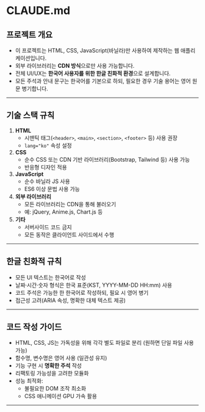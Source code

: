 # CLAUDE.md

## 프로젝트 개요

- 이 프로젝트는 HTML, CSS, JavaScript(바닐라)만 사용하여 제작하는 웹 애플리케이션입니다.
- 외부 라이브러리는 **CDN 방식**으로만 사용 가능합니다.
- 전체 UI/UX는 **한국어 사용자를 위한 한글 친화적 환경**으로 설계합니다.
- 모든 주석과 안내 문구는 한국어를 기본으로 하되, 필요한 경우 기술 용어는 영어 원문 병기합니다.

---

## 기술 스택 규칙

1. **HTML**
   - 시맨틱 태그(`<header>`, `<main>`, `<section>`, `<footer>` 등) 사용 권장
   - `lang="ko"` 속성 설정
2. **CSS**
   - 순수 CSS 또는 CDN 기반 라이브러리(Bootstrap, Tailwind 등) 사용 가능
   - 반응형 디자인 적용
3. **JavaScript**
   - 순수 바닐라 JS 사용
   - ES6 이상 문법 사용 가능
4. **외부 라이브러리**
   - 모든 라이브러리는 CDN을 통해 불러오기
   - 예: jQuery, Anime.js, Chart.js 등
5. **기타**
   - 서버사이드 코드 금지
   - 모든 동작은 클라이언트 사이드에서 수행

---

## 한글 친화적 규칙

- 모든 UI 텍스트는 한국어로 작성
- 날짜·시간·숫자 형식은 한국 표준(KST, YYYY-MM-DD HH:mm) 사용
- 코드 주석은 가능한 한 한국어로 작성하되, 필요 시 영어 병기
- 접근성 고려(ARIA 속성, 명확한 대체 텍스트 제공)

---

## 코드 작성 가이드

- HTML, CSS, JS는 가독성을 위해 각각 별도 파일로 분리 (원하면 단일 파일 사용 가능)
- 함수명, 변수명은 영어 사용 (일관성 유지)
- 기능 구현 시 **명확한 주석** 작성
- 리팩토링 가능성을 고려한 모듈화
- 성능 최적화:
  - 불필요한 DOM 조작 최소화
  - CSS 애니메이션 GPU 가속 활용

---
